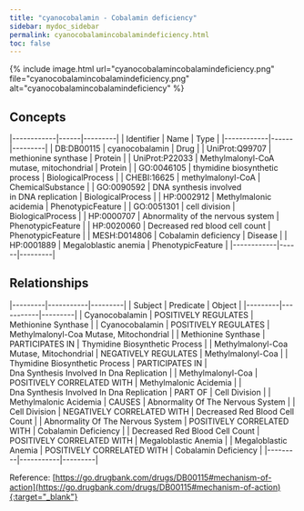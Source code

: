 ```yaml
---
title: "cyanocobalamin - Cobalamin deficiency"
sidebar: mydoc_sidebar
permalink: cyanocobalamincobalamindeficiency.html
toc: false 
---
```


{% include image.html url="cyanocobalamincobalamindeficiency.png" file="cyanocobalamincobalamindeficiency.png" alt="cyanocobalamincobalamindeficiency" %}

## Concepts

|------------|------|---------|
| Identifier | Name | Type    |
|------------|------|---------|
| DB:DB00115 | cyanocobalamin | Drug |
| UniProt:Q99707 | methionine synthase | Protein |
| UniProt:P22033 | Methylmalonyl-CoA mutase, mitochondrial | Protein |
| GO:0046105 | thymidine biosynthetic process | BiologicalProcess |
| CHEBI:16625 | methylmalonyl-CoA | ChemicalSubstance |
| GO:0090592 | DNA synthesis involved in DNA replication | BiologicalProcess |
| HP:0002912 | Methylmalonic acidemia | PhenotypicFeature |
| GO:0051301 | cell division | BiologicalProcess |
| HP:0000707 | Abnormality of the nervous system | PhenotypicFeature |
| HP:0020060 | Decreased red blood cell count | PhenotypicFeature |
| MESH:D014806 | Cobalamin deficiency | Disease |
| HP:0001889 | Megaloblastic anemia | PhenotypicFeature |
|------------|------|---------|

## Relationships

|---------|-----------|---------|
| Subject | Predicate | Object  |
|---------|-----------|---------|
| Cyanocobalamin | POSITIVELY REGULATES | Methionine Synthase |
| Cyanocobalamin | POSITIVELY REGULATES | Methylmalonyl-Coa Mutase, Mitochondrial |
| Methionine Synthase | PARTICIPATES IN | Thymidine Biosynthetic Process |
| Methylmalonyl-Coa Mutase, Mitochondrial | NEGATIVELY REGULATES | Methylmalonyl-Coa |
| Thymidine Biosynthetic Process | PARTICIPATES IN | Dna Synthesis Involved In Dna Replication |
| Methylmalonyl-Coa | POSITIVELY CORRELATED WITH | Methylmalonic Acidemia |
| Dna Synthesis Involved In Dna Replication | PART OF | Cell Division |
| Methylmalonic Acidemia | CAUSES | Abnormality Of The Nervous System |
| Cell Division | NEGATIVELY CORRELATED WITH | Decreased Red Blood Cell Count |
| Abnormality Of The Nervous System | POSITIVELY CORRELATED WITH | Cobalamin Deficiency |
| Decreased Red Blood Cell Count | POSITIVELY CORRELATED WITH | Megaloblastic Anemia |
| Megaloblastic Anemia | POSITIVELY CORRELATED WITH | Cobalamin Deficiency |
|---------|-----------|---------|

Reference: [https://go.drugbank.com/drugs/DB00115#mechanism-of-action](https://go.drugbank.com/drugs/DB00115#mechanism-of-action){:target="_blank"}